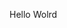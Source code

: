 Hello Wolrd
























































































































































































































































































































































































































































































































































































































































































































































































































































































































































































































































































































































































































































































































































































































































































































































































































































































































































































































































































































































































































































































































































































































































































































































































































































































































































































































































































































































